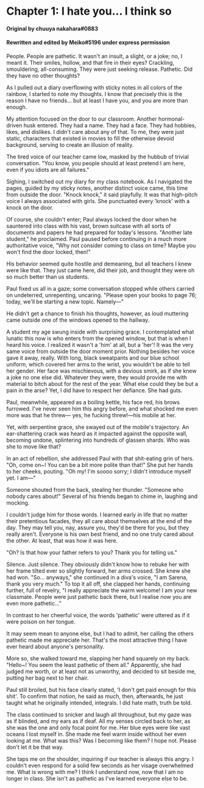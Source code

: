 # Chapter 1: I hate you... I think so

#### Original by chuuya nakahara#0883

#### Rewritten and edited by Meiko#5196 under express permission

People. People are pathetic. It wasn't an insult, a slight, or a joke; no, I meant it. Their
smiles, hollow, and that fire in their eyes? Crackling, smouldering, all-consuming. They
were just seeking release. Pathetic. Did they have no other thoughts?

As I pulled out a diary overflowing with sticky notes in all colors of the rainbow, I
started to note my thoughts. I know that precisely this is the reason I have no friends...
but at least I have you, and you are more than enough.

My attention focused on the door to our classroom. Another hormonal-driven husk
entered. They had a name. They had a face. They had hobbies, likes, and dislikes. I
didn't care about any of that. To me, they were just static, characters that existed in
movies to fill the otherwise devoid background, serving to create an illusion of reality.

The tired voice of our teacher came low, masked by the hubbub of trivial conversation.
"You know, you people should at least pretend I am here, even if you idiots are all
failures."

Sighing, I switched out my diary for my class notebook. As I navigated the pages,
guided by my sticky notes, another distinct voice came, this time from outside the door.
"Knock knock," it said playfully. It was that high-pitch voice I always associated with
girls. She punctuated every 'knock' with a knock on the door.

Of course, she couldn't enter; Paul always locked the door when he sauntered into class
with his vast, brown suitcase with all sorts of documents and papers he had prepared
for today's lessons. "Another late student," he proclaimed. Paul paused before
continuing in a much more authoritative voice, "Why not consider coming to class on
time? Maybe you won't find the door locked, then!"

His behavior seemed quite hostile and demeaning, but all teachers I knew were like
that. They just came here, did their job, and thought they were oh so much better than
us students.

Paul fixed us all in a gaze; some conversation stopped while others carried on
undeterred, unrepenting, uncaring. "Please open your books to page 76; today, we'll
be starting a new topic. Namely—"

He didn't get a chance to finish his thoughts, however, as loud muttering came outside
one of the windows opened to the hallway.

A student my age swung inside with surprising grace. I contemplated what lunatic this
now is who enters from the opened window, but that is when I heard his voice. I realized
it wasn't a 'him' at all, but a 'her'! It was the very same voice from outside the door
moment prior. Nothing besides her voice gave it away, really. With long, black
sweatpants and our blue school uniform, which covered her arms to the wrist, you
wouldn't be able to tell her gender. Her face was mischievous, with a devious smirk, as
if she knew a joke no one else did. Whatever they were, they would provide me with
material to bitch about for the rest of the year. What else could they be but a pain in the
arse? Yet, I did have to respect her defiance. She had guts.

Paul, meanwhile, appeared as a boiling kettle, his face red, his brows furrowed. I've
never seen him this angry before, and what shocked me even more was that he threw—
yes, he fucking threw!—his mobile at her.

Yet, with serpentine grace, she swayed out of the mobile's trajectory. An ear-shattering
crack was heard as it impacted against the opposite wall, becoming undone, splintering
into hundreds of glassen shards. Who was she to move like that?

In an act of rebellion, she addressed Paul with that shit-eating grin of hers. "Oh, come
on~! You can be a bit more polite than that!" She put her hands to her cheeks, pouting.
"Oh my! I'm soooo sorry; I didn't introduce myself yet. I am—"

Someone shouted from the back, stealing her thunder. "Someone who nobody cares
about!" Several of his friends began to chime in, laughing and mocking.

I couldn't judge him for those words. I learned early in life that no matter their
pretentious facades, they all care about themselves at the end of the day. They may tell
you, nay, assure you, they'd be there for you, but they really aren't. Everyone is his own
best friend, and no one truly cared about the other. At least, that was how it was here.

"Oh? Is that how your father refers to you? Thank you for telling us."

Silence. Just silence. They obviously didn't know how to rebuke her with her frame tilted
ever so slightly forward, her arms crossed. She knew she had won.
"So... anyways," she continued in a diva's voice, "I am Sarena, thank you very much."
To top it all off, she clapped her hands, continuing further, full of revelry, "I really
appreciate the warm welcome! I am your new classmate. People were just pathetic
back there, but I realise now you are even more pathetic..."

In contrast to her cheerful voice, the words 'pathetic' were uttered as if it were poison on her tongue.

It may seem mean to anyone else, but I had to admit, her calling the others pathetic made me appreciate her.
That's the most attractive thing I have ever heard about anyone's personality.

More so, she walked toward me, slapping her hand squarely on my back.
"Hello~! You seem the least pathetic of them all."
Apparently, she had judged me worth, or at least not as unworthy, and decided to sit beside me, putting her bag next to her chair.

Paul still broiled, but his face clearly stated, 'I don't get paid enough for this shit'.
To confirm that notion, he said as much, then, afterwards, he just taught what he originally intended, integrals. I did hate math, truth be told.

The class continued to snicker and laugh all throughout, but my gaze was as if blinded,
and my ears as if deaf. All my senses circled back to her, as she was the one and only focal point for me.
Her blue eyes were like vast oceans I lost myself in.
She made me
feel warm inside without her even looking at me.
What was this?
Was I becoming like them? I hope not.
Please don't let it be that way.

She taps me on the shoulder, inquiring if our teacher is always this angry.
I couldn't even respond for a solid few seconds as her visage overwhelmed me. What is wrong with me?
I think I understand now, now that I am no longer in class. She isn't as pathetic as I've learned everyone else to be.
